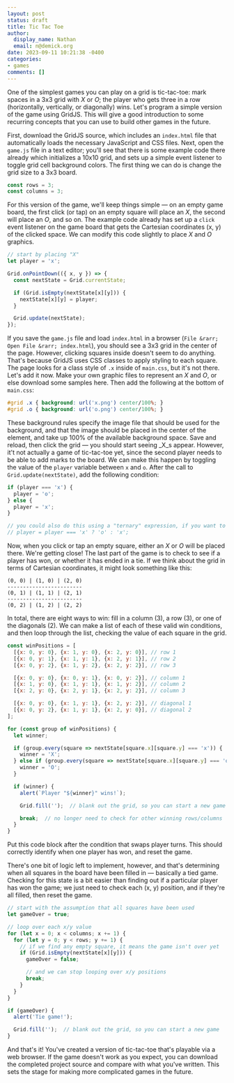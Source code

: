 ```yaml
---
layout: post
status: draft
title: Tic Tac Toe
author:
  display_name: Nathan
  email: n@demick.org
date: 2023-09-11 10:21:38 -0400
categories:
- games
comments: []
---
```


One of the simplest games you can play on a grid is tic-tac-toe: mark spaces in a 3x3 grid with _X_ or _O_; the player who gets three in a row (horizontally, vertically, or diagonally) wins. Let's program a simple version of the game using GridJS. This will give a good introduction to some recurring concepts that you can use to build other games in the future.

First, download the GridJS source, which includes an `index.html` file that automatically loads the necessary JavaScript and CSS files. Next, open the `game.js` file in a text editor; you'll see that there is some example code there already which initializes a 10x10 grid, and sets up a simple event listener to toggle grid cell background colors. The first thing we can do is change the grid size to a 3x3 board.

```javascript
const rows = 3;
const columns = 3;
```

For this version of the game, we'll keep things simple &mdash; on an empty game board, the first click (or tap) on an empty square will place an _X_, the second will place an _O_, and so on. The example code already has set up a `click` event listener on the game board that gets the Cartesian coordinates (x, y) of the clicked space. We can modify this code slightly to place _X_ and _O_ graphics.

```javascript
// start by placing "X"
let player = 'x';

Grid.onPointDown(({ x, y }) => {
  const nextState = Grid.currentState;

  if (Grid.isEmpty(nextState[x][y])) {
    nextState[x][y] = player;
  }

  Grid.update(nextState);
});
```

If you save the `game.js` file and load `index.html` in a browser (`File &rarr; Open File &rarr; index.html`), you should see a 3x3 grid in the center of the page. However, clicking squares inside doesn't seem to do anything. That's because GridJS uses CSS classes to apply styling to each square. The page looks for a class style of `.x` inside of `main.css`, but it's not there. Let's add it now. Make your own graphic files to represent an _X_ and _O_, or else download some samples here. Then add the following at the bottom of `main.css`:

```css
#grid .x { background: url('x.png') center/100%; }
#grid .o { background: url('o.png') center/100%; }
```

These background rules specify the image file that should be used for the background, and that the image should be placed in the center of the element, and take up 100% of the available background space. Save and reload, then click the grid &mdash; you should start seeing _X_s appear. However, it't not actually a game of tic-tac-toe yet, since the second player needs to be able to add marks to the board. We can make this happen by toggling the value of the `player` variable between `x` and `o`. After the call to `Grid.update(nextState)`, add the following condition:

```javascript
if (player === 'x') {
  player = 'o';
} else {
  player = 'x';
}

// you could also do this using a "ternary" expression, if you want to be 💁‍♀️
// player = player === 'x' ? 'o' : 'x';
```

Now, when you click or tap an empty square, either an _X_ or _O_ will be placed there. We're getting close! The last part of the game is to check to see if a player has won, or whether it has ended in a tie. If we think about the grid in terms of Cartesian coordinates, it might look something like this:

```
(0, 0) | (1, 0) | (2, 0)
------------------------
(0, 1) | (1, 1) | (2, 1)
------------------------
(0, 2) | (1, 2) | (2, 2)
```

In total, there are eight ways to win: fill in a column (3), a row (3), or one of the diagonals (2). We can make a list of each of these valid win conditions, and then loop through the list, checking the value of each square in the grid.

```javascript
const winPositions = [
  [{x: 0, y: 0}, {x: 1, y: 0}, {x: 2, y: 0}], // row 1
  [{x: 0, y: 1}, {x: 1, y: 1}, {x: 2, y: 1}], // row 2
  [{x: 0, y: 2}, {x: 1, y: 2}, {x: 2, y: 2}], // row 3

  [{x: 0, y: 0}, {x: 0, y: 1}, {x: 0, y: 2}], // column 1
  [{x: 1, y: 0}, {x: 1, y: 1}, {x: 1, y: 2}], // column 2
  [{x: 2, y: 0}, {x: 2, y: 1}, {x: 2, y: 2}], // column 3

  [{x: 0, y: 0}, {x: 1, y: 1}, {x: 2, y: 2}], // diagonal 1
  [{x: 0, y: 2}, {x: 1, y: 1}, {x: 2, y: 0}], // diagonal 2
];

for (const group of winPositions) {
  let winner;

  if (group.every(square => nextState[square.x][square.y] === 'x')) {
    winner = 'X';
  } else if (group.every(square => nextState[square.x][square.y] === 'o')) {
    winner = 'O';
  }

  if (winner) {
    alert(`Player "${winner}" wins!`);

    Grid.fill('');  // blank out the grid, so you can start a new game

    break;  // no longer need to check for other winning rows/columns
  }
}
```

Put this code block after the condition that swaps player turns. This should correctly identify when one player has won, and reset the game.

There's one bit of logic left to implement, however, and that's determining when all squares in the board have been filled in &mdash; basically a tied game. Checking for this state is a bit easier than finding out if a particular player has won the game; we just need to check each (x, y) position, and if they're all filled, then reset the game.

```javascript
// start with the assumption that all squares have been used
let gameOver = true;

// loop over each x/y value
for (let x = 0; x < columns; x += 1) {
  for (let y = 0; y < rows; y += 1) {
    // if we find any empty square, it means the game isn't over yet
    if (Grid.isEmpty(nextState[x][y])) {
      gameOver = false;

      // and we can stop looping over x/y positions
      break;
    }
  }
}

if (gameOver) {
  alert('Tie game!');

  Grid.fill('');  // blank out the grid, so you can start a new game
}
```

And that's it! You've created a version of tic-tac-toe that's playable via a web browser. If the game doesn't work as you expect, you can download the completed project source and compare with what you've written. This sets the stage for making more complicated games in the future.
